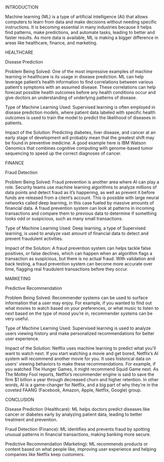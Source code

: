 INTRODUCTION

Machine learning (ML) is a type of artificial intelligence (AI) that allows 
computers to learn from data and make decisions without needing 
specific instructions. It is becoming essential in many industries 
because it helps find patterns, make predictions, and automate tasks, 
leading to better and faster results. As more data is available, ML is 
making a bigger difference in areas like healthcare, finance, and 
marketing.

HEALTHCARE

Disease Prediction

Problem Being Solved: One of the most impressive examples of 
machine learning in healthcare is its usage in disease prediction. ML 
can help leverage patient’s health information to find correlations 
between various patient’s symptoms with an assumed disease. These 
correlations can help forecast possible health outcomes before any 
health conditions occur and give doctors an understanding of 
underlying patterns of disease.

Type of Machine Learning Used: Supervised learning is often 
employed in disease prediction models, where patient data labeled 
with specific health outcomes is used to train the model to predict the 
likelihood of diseases in patients.

Impact of the Solution: Predicting diabetes, liver disease, and cancer 
at an early stage of development will probably mean that the greatest 
shift may be found in preventive medicine. A good example here 
is IBM Watson Genomics that combines cognitive computing with 
genome-based tumor sequencing to speed up the correct diagnoses 
of cancer.

FINANCE

Fraud Detection

Problem Being Solved: Fraud prevention is another area where AI 
can play a role. Security teams use machine learning algorithms to 
analyze millions of data points and detect fraud as it’s happening, as 
well as prevent it before funds are released from a client’s account. 
This is possible with large neural networks called deep learning, in this 
case fueled by massive amounts of financial data. A fraud prevention 
system can look at patterns in incoming transactions and compare 
them to previous data to determine if something looks odd or 
suspicious, such as many small transactions.

Type of Machine Learning Used: Deep learning, a type of 
Supervised learning, is used to analyze vast amount of financial data 
to detect and prevent fraudulent activities.

Impact of the Solution: A fraud prevention system can helps tackle 
false positives, or false declines, which can happen when an algorithm 
flags a transaction as suspicious, but there is no actual fraud. With 
validation and back testing, a fraud prevention system can become 
more accurate over time, flagging real fraudulent transactions before 
they occur.

MARKETING

Predictive Recommendation

Problem Being Solved: Recommender systems can be used to 
surface information that a user may enjoy. For example, if you wanted 
to find out what movies to watch based on your preferences, or what 
music to listen to next based on the type of mood you’re in, 
recommender systems can be very useful.

Type of Machine Learning Used: Supervised learning is used to 
analyze users viewing history and make personalized 
recommendations for better user experience.

Impact of the Solution: Netflix uses machine learning to predict 
what you'll want to watch next. If you start watching a movie and get 
bored, Netflix’s AI system will recommend another movie for you. It 
uses historical data on users' viewing behaviors to make these 
recommendations. For example, if you watched The Hunger Games, it 
might recommend Squid Game next. As The Motley Fool reports, 
Netflix’s recommender engine is said to save the firm $1 billion a year 
through decreased churn and higher retention. In other words, AI is a 
game-changer for Netflix, and a big part of why they're in the coveted 
FAANG (Facebook, Amazon, Apple, Netflix, Google) group.

CONCLUSION

Disease Prediction (Healthcare): ML helps doctors predict diseases 
like cancer or diabetes early by analyzing patient data, leading to 
better treatment and prevention.

Fraud Detection (Finance): ML identifies and prevents fraud by 
spotting unusual patterns in financial transactions, making banking 
more secure.

Predictive Recommendation (Marketing): ML recommends 
products or content based on what people like, improving user 
experience and helping companies like Netflix keep customers.
